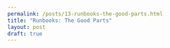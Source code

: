```yaml
---
permalink: /posts/13-runbooks-the-good-parts.html
title: "Runbooks: The Good Parts"
layout: post
draft: true
---
```



